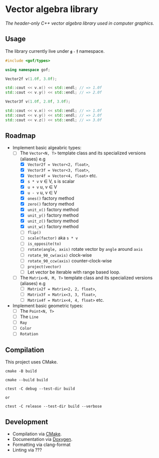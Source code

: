 # Vector algebra library

_The header-only C++ vector algebra library used in computer graphics._

## Usage

The library currently live under 𝖌 ∘ 𝖋 namespace.

```cpp
#include <gof/types>

using namespace gof;
```

```cpp
Vector2f v(1.0f, 3.0f);

std::cout << v.x() << std::endl; // => 1.0f
std::cout << v.y() << std::endl; // => 2.0f
```

```cpp
Vector3f v(1.0f, 2.0f, 3.0f);

std::cout << v.x() << std::endl; // => 1.0f
std::cout << v.y() << std::endl; // => 2.0f
std::cout << v.z() << std::endl; // => 3.0f
```

## Roadmap

- Implement basic algeabric types:
  - [ ] The `Vector<N, T>` template class and its specialized versions (aliases) e.g
    - [x] `Vector2f = Vector<2, float>`,
    - [x] `Vector3f = Vector<3, float>`,
    - [x] `Vector4f = Vector<4, float>` etc.
    - [x] `s * v` v ∈ V, s is scalar
    - [x] `u + v` u, v ∈ V
    - [x] `u - v` u, v ∈ V
    - [x] `ones()` factory method
    - [x] `zero()` factory method
    - [x] `unit_x()` factory method
    - [x] `unit_y()` factory method
    - [x] `unit_z()` factory method
    - [x] `unit_w()` factory method
    - [ ] `flip()`
    - [ ] `scale(factor)` aka `s * v`
    - [ ] `is_opposite(to)`
    - [ ] `rotate(angle, axis)` rotate vector by `angle` around `axis`
    - [ ] `rotate_90_cw(axis)` clock-wise
    - [ ] `rotate_90_ccw(axis)` counter-clock-wise
    - [ ] `project(vector)`
    - [ ] Let vector be iterable with range based loop.
  - [ ] The `Matrix<N, M, T>` template class and its specialized versions (aliases) e.g
    - [ ] `Matrix2f = Matrix<2, 2, float>`,
    - [ ] `Matrix3f = Matrix<3, 3, float>`,
    - [ ] `Matrix4f = Matrix<4, 4, float>` etc.
- Implement basic geometric types:
  - [ ] The `Point<N, T>`
  - [ ] The `Line`
  - [ ] `Ray`
  - [ ] `Color`
  - [ ] `Rotation`

## Compilation

This project uses CMake.

```
cmake -B build

cmake --build build

ctest -C debug --test-dir build

or

ctest -C release --test-dir build --verbose
```

## Development

- Compilation via [CMake](https://cmake.org/).
- Documentation via [Doxygen](https://www.doxygen.nl/).
- Formatting via clang-format
- Linting via ???
